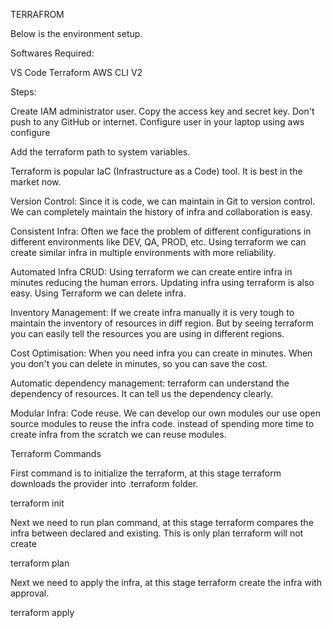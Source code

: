 TERRAFROM

Below is the environment setup.

Softwares Required:

VS Code
Terraform
AWS CLI V2

Steps:

Create IAM administrator user. Copy the access key and secret key. Don't push to any GitHub or internet.
Configure user in your laptop using
aws configure

Add the terraform path to system variables.

Terraform is popular IaC (Infrastructure as a Code) tool. It is best in the market now.

Version Control:
Since it is code, we can maintain in Git to version control. We can completely maintain the history of infra and collaboration is easy.

Consistent Infra:
Often we face the problem of different configurations in different environments like DEV, QA, PROD, etc. Using terraform we can create similar infra in multiple environments with more reliability.

Automated Infra CRUD:
Using terraform we can create entire infra in minutes reducing the human errors. Updating infra using terraform is also easy. Using Terraform we can delete infra.

Inventory Management:
If we create infra manually it is very tough to maintain the inventory of resources in diff region. But by seeing terraform you can easily tell the resources you are using in different regions.

Cost Optimisation:
When you need infra you can create in minutes. When you don't you can delete in minutes, so you can save the cost.

Automatic dependency management:
terraform can understand the dependency of resources. It can tell us the dependency clearly.

Modular Infra:
Code reuse. We can develop our own modules our use open source modules to reuse the infra code. instead of spending more time to create infra from the scratch we can reuse modules.


Terraform Commands

First command is to initialize the terraform, at this stage terraform downloads the provider into .terraform folder.

terraform init

Next we need to run plan command, at this stage terraform compares the infra between declared and existing. This is only plan terraform will not create

terraform plan

Next we need to apply the infra, at this stage terraform create the infra with approval.

terraform apply